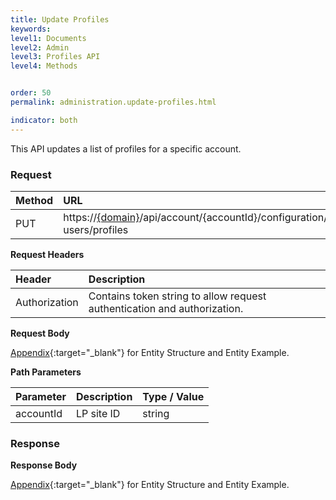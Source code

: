 ```yaml
---
title: Update Profiles
keywords:
level1: Documents
level2: Admin
level3: Profiles API
level4: Methods


order: 50
permalink: administration.update-profiles.html

indicator: both
---
```


This API updates a list of profiles for a specific account.

### Request

 |Method | URL |
 |:--- | :--- |
 |PUT | https://[{domain}](https://developers.liveperson.com/agent-domain-domain-api.html)/api/account/{accountId}/configuration/le-users/profiles |

**Request Headers**

| Header | Description |
 |:--- | :--- |
 |Authorization  |Contains token string to allow request authentication and authorization. |

**Request Body** 

[Appendix](administration-profiles-appendix.html){:target="_blank"} for Entity Structure and Entity Example.

**Path Parameters**

 |Parameter | Description  |Type / Value |
 |:---|  :--- | :--- |
 |accountId | LP site ID | string  |

### Response

**Response Body**

[Appendix](administration-profiles-appendix.html){:target="_blank"} for Entity Structure and Entity Example.

